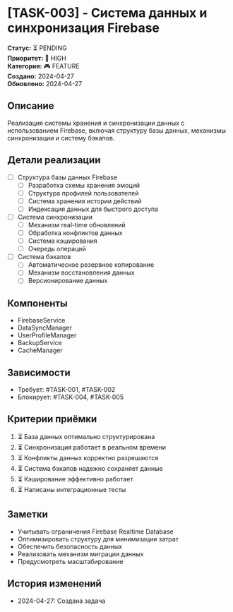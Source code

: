 # [TASK-003] - Система данных и синхронизация Firebase

**Статус:** ⏳ PENDING  
**Приоритет:** 🔴 HIGH  
**Категория:** 🎮 FEATURE  
**Создано:** 2024-04-27  
**Обновлено:** 2024-04-27  

## Описание
Реализация системы хранения и синхронизации данных с использованием Firebase, включая структуру базы данных, механизмы синхронизации и систему бэкапов.

## Детали реализации
- [ ] Структура базы данных Firebase
  - [ ] Разработка схемы хранения эмоций
  - [ ] Структура профилей пользователей
  - [ ] Система хранения истории действий
  - [ ] Индексация данных для быстрого доступа
- [ ] Система синхронизации
  - [ ] Механизм real-time обновлений
  - [ ] Обработка конфликтов данных
  - [ ] Система кэширования
  - [ ] Очередь операций
- [ ] Система бэкапов
  - [ ] Автоматическое резервное копирование
  - [ ] Механизм восстановления данных
  - [ ] Версионирование данных

## Компоненты
- FirebaseService
- DataSyncManager
- UserProfileManager
- BackupService
- CacheManager

## Зависимости
- Требует: #TASK-001, #TASK-002
- Блокирует: #TASK-004, #TASK-005

## Критерии приёмки
1. ⏳ База данных оптимально структурирована
2. ⏳ Синхронизация работает в реальном времени
3. ⏳ Конфликты данных корректно разрешаются
4. ⏳ Система бэкапов надежно сохраняет данные
5. ⏳ Кэширование эффективно работает
6. ⏳ Написаны интеграционные тесты

## Заметки
- Учитывать ограничения Firebase Realtime Database
- Оптимизировать структуру для минимизации затрат
- Обеспечить безопасность данных
- Реализовать механизм миграции данных
- Предусмотреть масштабирование

## История изменений
- 2024-04-27: Создана задача 